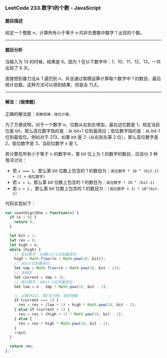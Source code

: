 ### LeetCode 233.数字1的个数 - JavaScript

#### **题目描述**

给定一个整数 n，计算所有小于等于 n 的非负整数中数字 1 出现的个数。

----

#### 题目分析

当输入为 13 的时候，结果是 6。因为 1 在以下数字中：1、10、11、12、13，一共出现了 6 次。

直接想到暴力法从 1 遍历到 n，并且通过取模运算计算每个数字中 1 的数目，最后统计总数。这种方法可以得到结果，但是会 TLE。

-----

#### 解法：（规律题）

正确的解法是：`观察规律，按位计算。`

为了方便说明，对于一个数字 n，位数从右到左增加，最右边位数是 1。规定当前位是 bit，那么高位数字指的是：从 bit+1 位到最高位；低位数字指的是：从 bit-1 位到最低位。例如对于 213，如果 bit 是 2（从右到左第 2 位），那么高位数字是 2，低位数字是 3，当前位数字 x 是 1。

若计算在所有小于等于 n 的数字中，第 bit 位上为 1 的数字的数目，应该分 3 种情况讨论：

- 若 `x === 1`，那么第 bit 位数上包含的 1 的数目为：`高位数字 * 10 ^ (bit-1) + (1 + 低位数字)`
- 若 `x < 1`，那么第 bit 位数上包含的 1 的数目为：`高位数字 * 10 ^ (bit-1)`
- 若 `x > 1` ，那么第 bit 位数上包含的 1 的数目为：`(高位数字 + 1）* 10^(bit-1)`

代码实现如下：

```js
var countDigitOne = function(n) {
  if (n < 0) {
    return 0;
  }

  let bit = 1;
  let res = 0;
  let high = n;
  while (high) {
    // 高位数字：从第bit+1位到最高位
    high = Math.floor(n / Math.pow(10, bit));
    // 从bit位到最高位
    let tmp = Math.floor(n / Math.pow(10, bit - 1));
    // 当前位
    let current = tmp % 10;
    // 低位数字：从bit-1位到最低位
    let low = n - tmp * Math.pow(10, bit - 1);

    // 以数字213，第2位为例，很好理解
    if (current === 1) {
      res = res + (low + 1) + high * Math.pow(10, bit - 1);
    } else if (current > 1) {
      res = res + (high + 1) * Math.pow(10, bit - 1);
    } else {
      res = res + high * Math.pow(10, bit - 1);
    }
    ++bit;
  }

  return res;
};
```

